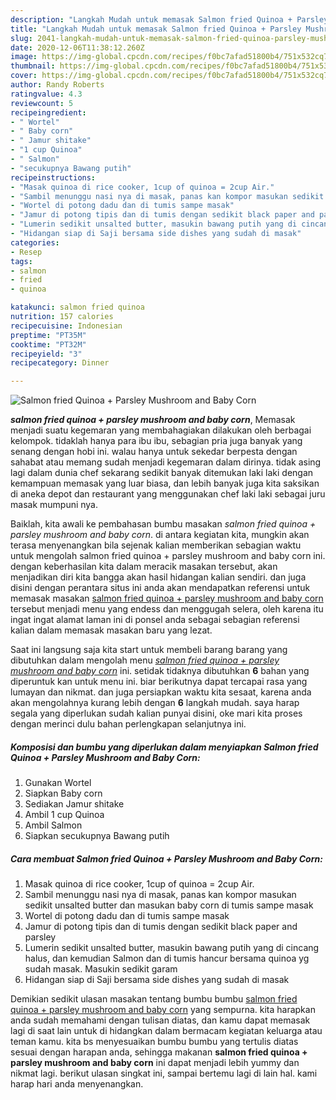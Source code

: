 ```yaml
---
description: "Langkah Mudah untuk memasak Salmon fried Quinoa + Parsley Mushroom and Baby Corn Lezat"
title: "Langkah Mudah untuk memasak Salmon fried Quinoa + Parsley Mushroom and Baby Corn Lezat"
slug: 2041-langkah-mudah-untuk-memasak-salmon-fried-quinoa-parsley-mushroom-and-baby-corn-lezat
date: 2020-12-06T11:38:12.260Z
image: https://img-global.cpcdn.com/recipes/f0bc7afad51800b4/751x532cq70/salmon-fried-quinoa-parsley-mushroom-and-baby-corn-foto-resep-utama.jpg
thumbnail: https://img-global.cpcdn.com/recipes/f0bc7afad51800b4/751x532cq70/salmon-fried-quinoa-parsley-mushroom-and-baby-corn-foto-resep-utama.jpg
cover: https://img-global.cpcdn.com/recipes/f0bc7afad51800b4/751x532cq70/salmon-fried-quinoa-parsley-mushroom-and-baby-corn-foto-resep-utama.jpg
author: Randy Roberts
ratingvalue: 4.3
reviewcount: 5
recipeingredient:
- " Wortel"
- " Baby corn"
- " Jamur shitake"
- "1 cup Quinoa"
- " Salmon"
- "secukupnya Bawang putih"
recipeinstructions:
- "Masak quinoa di rice cooker, 1cup of quinoa = 2cup Air."
- "Sambil menunggu nasi nya di masak, panas kan kompor masukan sedikit unsalted butter dan masukan baby corn di tumis sampe masak"
- "Wortel di potong dadu dan di tumis sampe masak"
- "Jamur di potong tipis dan di tumis dengan sedikit black paper and parsley"
- "Lumerin sedikit unsalted butter, masukin bawang putih yang di cincang halus, dan kemudian Salmon dan di tumis hancur bersama quinoa yg sudah masak. Masukin sedikit garam"
- "Hidangan siap di Saji bersama side dishes yang sudah di masak"
categories:
- Resep
tags:
- salmon
- fried
- quinoa

katakunci: salmon fried quinoa 
nutrition: 157 calories
recipecuisine: Indonesian
preptime: "PT35M"
cooktime: "PT32M"
recipeyield: "3"
recipecategory: Dinner

---
```



![Salmon fried Quinoa + Parsley Mushroom and Baby Corn](https://img-global.cpcdn.com/recipes/f0bc7afad51800b4/751x532cq70/salmon-fried-quinoa-parsley-mushroom-and-baby-corn-foto-resep-utama.jpg)

<b><i>salmon fried quinoa + parsley mushroom and baby corn</i></b>, Memasak menjadi suatu kegemaran yang membahagiakan dilakukan oleh berbagai kelompok. tidaklah hanya para ibu ibu, sebagian pria juga banyak yang senang dengan hobi ini. walau hanya untuk sekedar berpesta dengan sahabat atau memang sudah menjadi kegemaran dalam dirinya. tidak asing lagi dalam dunia chef sekarang sedikit banyak ditemukan laki laki dengan kemampuan memasak yang luar biasa, dan lebih banyak juga kita saksikan di aneka depot dan restaurant yang menggunakan chef laki laki sebagai juru masak mumpuni nya.



Baiklah, kita awali ke pembahasan bumbu masakan <i>salmon fried quinoa + parsley mushroom and baby corn</i>. di antara kegiatan kita, mungkin akan terasa menyenangkan bila sejenak kalian memberikan sebagian waktu untuk mengolah salmon fried quinoa + parsley mushroom and baby corn ini. dengan keberhasilan kita dalam meracik masakan tersebut, akan menjadikan diri kita bangga akan hasil hidangan kalian sendiri. dan juga disini dengan perantara situs ini anda akan mendapatkan referensi untuk memasak masakan <u>salmon fried quinoa + parsley mushroom and baby corn</u> tersebut menjadi menu yang endess dan menggugah selera, oleh karena itu ingat ingat alamat laman ini di ponsel anda sebagai sebagian referensi kalian dalam memasak masakan baru yang lezat.


Saat ini langsung saja kita start untuk membeli barang barang yang dibutuhkan dalam mengolah menu <u><i>salmon fried quinoa + parsley mushroom and baby corn</i></u> ini. setidak tidaknya dibutuhkan <b>6</b> bahan yang diperuntuk kan untuk menu ini. biar berikutnya dapat tercapai rasa yang lumayan dan nikmat. dan juga persiapkan waktu kita sesaat, karena anda akan mengolahnya kurang lebih dengan <b>6</b> langkah mudah. saya harap segala yang diperlukan sudah kalian punyai disini, oke mari kita proses dengan merinci dulu bahan perlengkapan selanjutnya ini.

<!--inarticleads1-->

##### Komposisi dan bumbu yang diperlukan dalam menyiapkan Salmon fried Quinoa + Parsley Mushroom and Baby Corn:

1. Gunakan  Wortel
1. Siapkan  Baby corn
1. Sediakan  Jamur shitake
1. Ambil 1 cup Quinoa
1. Ambil  Salmon
1. Siapkan secukupnya Bawang putih




<!--inarticleads2-->

##### Cara membuat Salmon fried Quinoa + Parsley Mushroom and Baby Corn:

1. Masak quinoa di rice cooker, 1cup of quinoa = 2cup Air.
1. Sambil menunggu nasi nya di masak, panas kan kompor masukan sedikit unsalted butter dan masukan baby corn di tumis sampe masak
1. Wortel di potong dadu dan di tumis sampe masak
1. Jamur di potong tipis dan di tumis dengan sedikit black paper and parsley
1. Lumerin sedikit unsalted butter, masukin bawang putih yang di cincang halus, dan kemudian Salmon dan di tumis hancur bersama quinoa yg sudah masak. Masukin sedikit garam
1. Hidangan siap di Saji bersama side dishes yang sudah di masak




Demikian sedikit ulasan masakan tentang bumbu bumbu <u>salmon fried quinoa + parsley mushroom and baby corn</u> yang sempurna. kita harapkan anda sudah memahami dengan tulisan diatas, dan kamu dapat memasak lagi di saat lain untuk di hidangkan dalam bermacam kegiatan keluarga atau teman kamu. kita bs menyesuaikan bumbu bumbu yang tertulis diatas sesuai dengan harapan anda, sehingga makanan <b>salmon fried quinoa + parsley mushroom and baby corn</b> ini dapat menjadi lebih yummy dan nikmat lagi. berikut ulasan singkat ini, sampai bertemu lagi di lain hal. kami harap hari anda menyenangkan.
